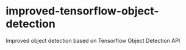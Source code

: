 # improved-tensorflow-object-detection
Improved object detection based on Tensorflow Object Detection API
